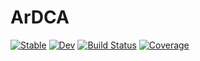 # ArDCA

[![Stable](https://img.shields.io/badge/docs-stable-blue.svg)](https://pagnani.github.io/ArDCA.jl/stable)
[![Dev](https://img.shields.io/badge/docs-dev-blue.svg)](https://pagnani.github.io/ArDCA.jl/dev)
[![Build Status](https://github.com/pagnani/ArDCA.jl/workflows/CI/badge.svg)](https://github.com/pagnani/ArDCA.jl/actions)
[![Coverage](https://codecov.io/gh/pagnani/ArDCA.jl/branch/master/graph/badge.svg)](https://codecov.io/gh/pagnani/ArDCA.jl)
